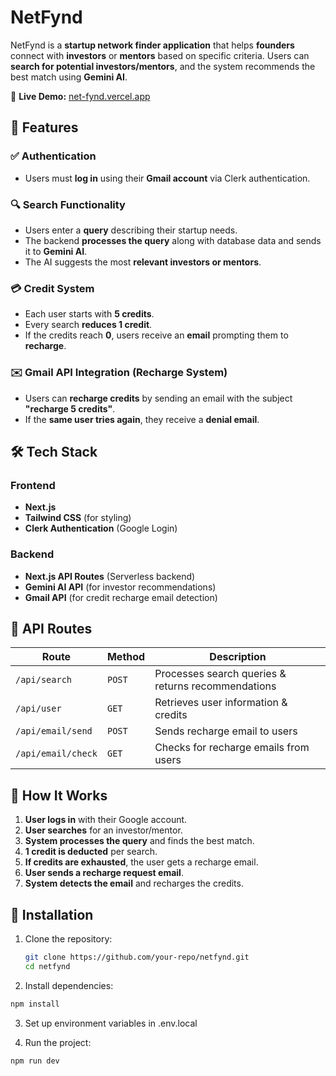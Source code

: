# NetFynd

NetFynd is a **startup network finder application** that helps **founders** connect with **investors** or **mentors** based on specific criteria. Users can **search for potential investors/mentors**, and the system recommends the best match using **Gemini AI**.

🚀 **Live Demo:** [net-fynd.vercel.app](https://net-fynd.vercel.app/) 

## 🚀 Features

### ✅ Authentication
- Users must **log in** using their **Gmail account** via Clerk authentication.

### 🔍 Search Functionality
- Users enter a **query** describing their startup needs.
- The backend **processes the query** along with database data and sends it to **Gemini AI**.
- The AI suggests the most **relevant investors or mentors**.

### 💳 Credit System
- Each user starts with **5 credits**.
- Every search **reduces 1 credit**.
- If the credits reach **0**, users receive an **email** prompting them to **recharge**.

### ✉️ Gmail API Integration (Recharge System)
- Users can **recharge credits** by sending an email with the subject **"recharge 5 credits"**.
- If the **same user tries again**, they receive a **denial email**.

## 🛠 Tech Stack

### **Frontend**
- **Next.js**
- **Tailwind CSS** (for styling)
- **Clerk Authentication** (Google Login)

### **Backend**
- **Next.js API Routes** (Serverless backend)
- **Gemini AI API** (for investor recommendations)
- **Gmail API** (for credit recharge email detection)

## 📡 API Routes

| Route             | Method | Description                                      |
|------------------|--------|--------------------------------------------------|
| `/api/search`    | `POST` | Processes search queries & returns recommendations |
| `/api/user`      | `GET`  | Retrieves user information & credits            |
| `/api/email/send`| `POST` | Sends recharge email to users                   |
| `/api/email/check` | `GET` | Checks for recharge emails from users          |

## 🚀 How It Works

1. **User logs in** with their Google account.
2. **User searches** for an investor/mentor.
3. **System processes the query** and finds the best match.
4. **1 credit is deducted** per search.
5. **If credits are exhausted**, the user gets a recharge email.
6. **User sends a recharge request email**.
7. **System detects the email** and recharges the credits.

## 📌 Installation

1. Clone the repository:
   ```sh
   git clone https://github.com/your-repo/netfynd.git
   cd netfynd
    ```

2. Install dependencies:

```sh
npm install
```

3. Set up environment variables in .env.local

4. Run the project:
```
npm run dev
```

